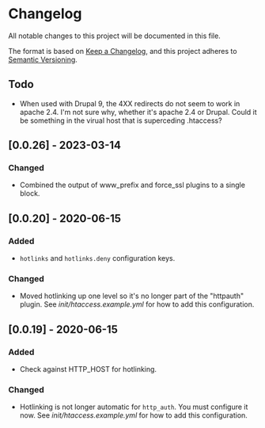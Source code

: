 <!--
id: changelog
tags: ''
-->

# Changelog

All notable changes to this project will be documented in this file.

The format is based on [Keep a Changelog](https://keepachangelog.com/en/1.0.0/),
and this project adheres to [Semantic Versioning](https://semver.org/spec/v2.0.0.html).

## Todo

- When used with Drupal 9, the 4XX redirects do not seem to work in apache 2.4. I'm not sure why, whether it's apache 2.4 or Drupal. Could it be something in the virual host that is superceding .htaccess?

## [0.0.26] - 2023-03-14

### Changed

- Combined the output of www_prefix and force_ssl plugins to a single block.

## [0.0.20] - 2020-06-15

### Added

- `hotlinks` and `hotlinks.deny` configuration keys.

### Changed

- Moved hotlinking up one level so it's no longer part of the "httpauth" plugin. See _init/htaccess.example.yml_ for how to add this configuration.

## [0.0.19] - 2020-06-15

### Added

- Check against HTTP_HOST for hotlinking.

### Changed

- Hotlinking is not longer automatic for `http_auth`. You must configure it now. See _init/htaccess.example.yml_ for how to add this configuration.
